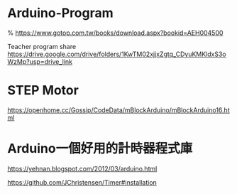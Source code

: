 # Arduino-Program

%  https://www.gotop.com.tw/books/download.aspx?bookid=AEH004500

Teacher program share
https://drive.google.com/drive/folders/1KwTM02xjjxZgtq_CDyuKMKldxS3oWzMp?usp=drive_link

# STEP Motor
https://openhome.cc/Gossip/CodeData/mBlockArduino/mBlockArduino16.html

# Arduino一個好用的計時器程式庫
https://yehnan.blogspot.com/2012/03/arduino.html

https://github.com/JChristensen/Timer#installation

